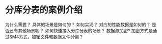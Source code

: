 # 分库分表的案例介绍

为什么需要？
具体的场景是如何的？ 
如何实现？ 
对应的性能数据是如何的？
是否还有其他场景呢？
如何快速接入分库分表的场景？
数据源加密? 加密方式是通过SM4方式，加密文件和数据文件分离？


